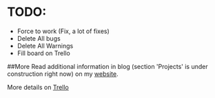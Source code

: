 # TODO:
- Force to work (Fix, a lot of fixes)
- Delete All bugs
- Delete All Warnings
- Fill board on Trello

##More
Read additional information in blog (section 'Projects' is under construction right now) on my [website](https://oleglnk.pages.dev/posts/).

More details on [Trello](https://trello.com/b/EYPq4MrP)